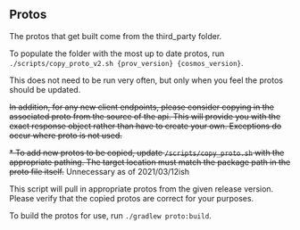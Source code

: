 ## Protos

The protos that get built come from the third_party folder.

To populate the folder with the most up to date protos, run `./scripts/copy_proto_v2.sh {prov_version} {cosmos_version}`.

This does not need to be run very often, but only when you feel the protos should be updated.

~~In addition, for any new client endpoints, please consider copying in the associated proto from the source of the api.
This will provide you with the exact response object rather than have to create your own. Exceptions do occur where proto
is not used.~~

~~* To add new protos to be copied, update `/scripts/copy_proto.sh` with the appropriate pathing. The target location 
must match the package path in the proto file itself.~~ Unnecessary as of 2021/03/12ish

This script will pull in appropriate protos from the given release version. Please verify that the copied protos are 
correct for your purposes.

To build the protos for use, run `./gradlew proto:build`.
